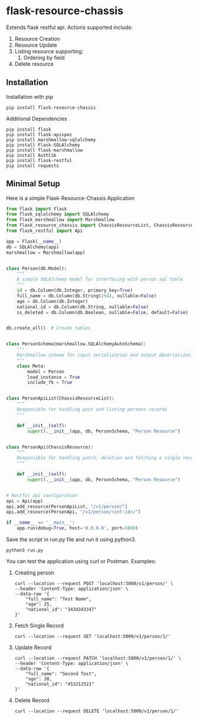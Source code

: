# flask-resource-chassis
Extends flask restful api. Actions supported include:
1. Resource Creation
1. Resource Update
1. Listing resource supporting:
    1. Ordering by field
1. Delete resource

## Installation
Installation with pip
```shell script 
pip install flask-resource-chassis
```
Additional Dependencies
```shell script
pip install flask
pip install flask-apispec
pip install marshmallow-sqlalchemy
pip install Flask-SQLAlchemy
pip install flask-marshmallow
pip install Authlib
pip install flask-restful
pip install requests
```

## Minimal Setup
Here is a simple Flask-Resource-Chassis Application
```python
from flask import Flask
from flask_sqlalchemy import SQLAlchemy
from flask_marshmallow import Marshmallow
from flask_resource_chassis import ChassisResourceList, ChassisResource
from flask_restful import Api

app = Flask(__name__)
db = SQLAlchemy(app)
marshmallow = Marshmallow(app)


class Person(db.Model):
    """
    A simple SQLAlchemy model for interfacing with person sql table
    """
    id = db.Column(db.Integer, primary_key=True)
    full_name = db.Column(db.String(254), nullable=False)
    age = db.Column(db.Integer)
    national_id = db.Column(db.String, nullable=False)
    is_deleted = db.Column(db.Boolean, nullable=False, default=False)


db.create_all()  # Create tables


class PersonSchema(marshmallow.SQLAlchemyAutoSchema):
    """
    Marshmallow schema for input serialization and output deserialization
    """
    class Meta:
        model = Person
        load_instance = True
        include_fk = True


class PersonApiList(ChassisResourceList):
    """
    Responsible for handling post and listing persons records
    """

    def __init__(self):
        super().__init__(app, db, PersonSchema, "Person Resource")


class PersonApi(ChassisResource):
    """
    Responsible for handling patch, deletion and fetching a single record
    """

    def __init__(self):
        super().__init__(app, db, PersonSchema, "Person Resource")


# Restful api configuration
api = Api(app)
api.add_resource(PersonApiList, "/v1/person/")
api.add_resource(PersonApi, "/v1/person/<int:id>/")

if __name__ == '__main__':
    app.run(debug=True, host='0.0.0.0', port=5000)
```
Save the script in run.py  file and run it using python3.
```shell script
python3 run.py
```
You can test the application using curl or Postman. Examples:
1. Creating person
    ```shell script 
    curl --location --request POST 'localhost:5000/v1/person/' \
    --header 'Content-Type: application/json' \
    --data-raw '{
        "full_name": "Test Name",
        "age": 25,
        "national_id": "3434343347"
    }'
    ```
1. Fetch Single Record
    ```shell script 
    curl --location --request GET 'localhost:5000/v1/person/1/'
    ```
1. Update Record
    ```shell script 
    curl --location --request PATCH 'localhost:5000/v1/person/1/' \
    --header 'Content-Type: application/json' \
    --data-raw '{
        "full_name": "Second Test",
        "age": 30,
        "national_id": "453212521"
    }'
    ```
1. Delete Record
    ```shell script
    curl --location --request DELETE 'localhost:5000/v1/person/1/'
    ```